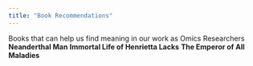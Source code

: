 ```yaml
---
title: "Book Recommendations"
---
```



Books that can help us find meaning in our work as Omics Researchers
**Neanderthal Man**
**Immortal Life of Henrietta Lacks**
**The Emperor of All Maladies**

